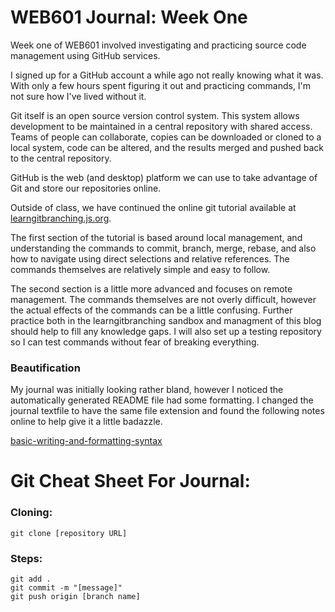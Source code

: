# WEB601 Journal: Week One

Week one of WEB601 involved investigating and practicing source code management using GitHub services.

I signed up for a GitHub account a while ago not really knowing what it was. With only a few hours spent figuring it out and practicing commands, I'm not sure how I've lived without it.

Git itself is an open source version control system. This system allows development to be maintained in a central repository with shared access. Teams of people can collaborate, copies can be downloaded or cloned to a local system, code can be altered, and the results merged and pushed back to the central repository.

GitHub is the web (and desktop) platform we can use to take advantage of Git and store our repositories online. 

Outside of class, we have continued the online git tutorial available at [learngitbranching.js.org](https://learngitbranching.js.org).

The first section of the tutorial is based around local management, and understanding the commands to commit, branch, merge, rebase, and also how to navigate using direct selections and relative references. The commands themselves are relatively simple and easy to follow.

The second section is a little more advanced and focuses on remote management. The commands themselves are not overly difficult, however the actual effects of the commands can be a little confusing. Further practice both in the learngitbranching sandbox and managment of this blog should help to fill any knowledge gaps. I will also set up a testing repository so I can test commands without fear of breaking everything. 

### Beautification

My journal was initially looking rather bland, however I noticed the automatically generated README file had some formatting. I changed the journal textfile to have the same file extension and found the following notes online to help give it a little badazzle.

[basic-writing-and-formatting-syntax](https://help.github.com/en/articles/basic-writing-and-formatting-syntax)

# Git Cheat Sheet For Journal:

### Cloning:
```
git clone [repository URL]
```

### Steps:
```
git add .
git commit -m "[message]"
git push origin [branch name]
```

